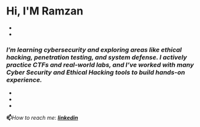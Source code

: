 # Hi, I'M **Ramzan**
-
-
### *I’m learning cybersecurity and exploring areas like ethical hacking, penetration testing, and system defense. I actively practice CTFs and real-world labs, and I’ve worked with many Cyber Security and Ethical Hacking tools to build hands-on experience.*
-
-
-
**📫**_How to reach me_: [_**linkedin**_](https://www.linkedin.com/in/ramzankm92/)
